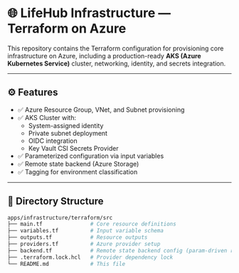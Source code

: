# 🌐 LifeHub Infrastructure — Terraform on Azure

This repository contains the Terraform configuration for provisioning core infrastructure on Azure, including a production-ready **AKS (Azure Kubernetes Service)** cluster, networking, identity, and secrets integration.

---

## ⚙️ Features

- ✅ Azure Resource Group, VNet, and Subnet provisioning
- ✅ AKS Cluster with:
  - System-assigned identity
  - Private subnet deployment
  - OIDC integration
  - Key Vault CSI Secrets Provider
- ✅ Parameterized configuration via input variables
- ✅ Remote state backend (Azure Storage)
- ✅ Tagging for environment classification

---

## 📁 Directory Structure

```bash
apps/infrastructure/terraform/src
├── main.tf               # Core resource definitions
├── variables.tf          # Input variable schema
├── outputs.tf            # Resource outputs
├── providers.tf          # Azure provider setup
├── backend.tf            # Remote state backend config (param-driven recommended)
├── .terraform.lock.hcl   # Provider dependency lock
└── README.md             # This file
```
